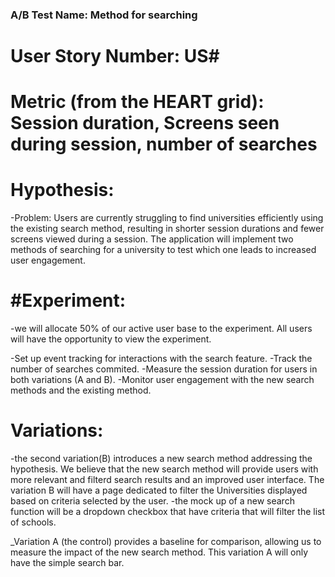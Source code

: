 
### A/B Test Name: Method for searching 
# User Story Number: US#
# Metric (from the HEART grid): Session duration, Screens seen during session, number of searches 

# Hypothesis: 

  -Problem: Users are currently struggling to find universities efficiently using the 
  existing search method, resulting in shorter session durations and fewer screens viewed during a session. 
  The application will implement two methods of searching for a university to test which one leads to increased user engagement.
  
 

# #Experiment:
  -we will allocate 50% of our active user base to the experiment. All users will have the opportunity to view the experiment. 


  -Set up event tracking for interactions with the search feature.
   -Track the number of searches commited.
   -Measure the session duration for users in both variations (A and B).
   -Monitor user engagement with the new search methods and the existing method.
  
# Variations:

 -the second variation(B) introduces a new search method addressing the hypothesis. We believe that the new search method will
  provide users with more relevant and filterd search results and an improved user interface. The variation B will have a page dedicated to filter the 
  Universities displayed based on criteria selected by the user.
  -the mock up of a new search function will be a dropdown checkbox that have criteria that will filter the list of schools. 
  
  _Variation A (the control) provides a baseline for comparison, allowing us to measure the impact of the new search method. This variation A will only
  have the simple search bar. 
